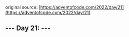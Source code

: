 original source: [https://adventofcode.com/2022/day/21](https://adventofcode.com/2022/day/21)
## --- Day 21:  ---
